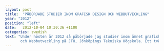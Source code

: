 ```yaml
---
layout: post
title:  "PÅBÖRJADE STUDIER INOM GRAFISK DESIGN OCH WEBBUTVECKLING"
year: "2012"
position: "left"
date:   2012-10-04 10:30:36 +1100
categories: swedish
text: "Under hösten år 2012 så påbörjade jag studier inom ämnet grafisk design
       och Webbutveckling på JTH, Jönköpings Tekniska Högskola. Ett tvåårigt program där man fick lära sig allt från grunderna i adobe programmen till hur man skapar sin första webbplats med hjälp av HTML, CSS och javascript. Mycket av utbildningens fokus gick ut på att lära sig olika designteorier som färglära, linjering och gyllene snitt m.m"
---
```

